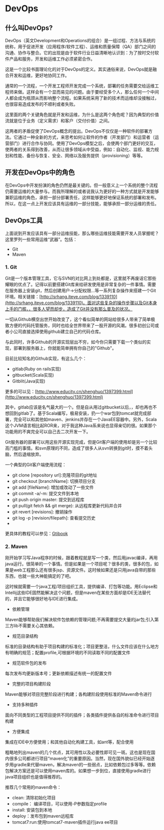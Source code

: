# DevOps

## 什么叫DevOps?

DevOps（英文Development和Operations的组合）是一组过程、方法与系统的统称，用于促进开发（应用程序/软件工程）、运维和质量保障（QA）部门之间的沟通、协作与整合。它的出现是由于软件行业日益清晰地认识到：为了按时交付软件产品和服务，开发和运维工作必须紧密合作。

这是一个比较书面理论化的对于DevOps的定义。其实通俗来说，DevOps就是融合开发和运维，更好地协同工作。

通常的一个流程，一个开发工程师开发完成一个系统，部署的任务需要交给运维工程师来做。这样会有一个显而易见的问题。由于要经受多个人，那么任何一个中间人都会成为瓶颈从而影响整个流程。如果系统采用了新的技术而运维却没接触过，也很容易造成发布的不顺利或者失败。

这里面的两个关键角色就是开发和运维，为什么是这两个角色呢？因为典型的价值流就是位于业务（定义需求）和客户（交付价值）之间。

这两者的矛盾促使了DevOps概念的提出。DevOps不仅仅是一种软件的部署方法。它通过一种全新的方式，来思考如何让软件的作者（开发部门）和运营者（运营部门）进行合作与协同。使用了DevOps模型之后，会使两个部门更好的交互，使两者的关系得到改善，从而让很多领域从中受益，例如：自动化、监视、能力规划和性能、备份与恢复、安全、网络以及服务提供（provisioning）等等。

## 开发在DevOps中的角色

在DevOps中开发扮演的角色仍然是最关键的。但一般意义上一个系统的整个流程仍需要运维的大量参与。而我所理解的或者说我认为更好的一种方式就是开发能够兼职运维的角色，承担一部分部署责任，这样能够更好地保证系统的部署和发布。所以，在这一点上开发应该具有运维的一部分技能，能够承担一部分运维的责任。

## DevOps工具

上面说到开发应该具有一部分运维技能，那么哪些运维技能需要开发人员掌握呢？这里罗列一些常用运维“武器”。包括：

- Git
- Maven

### 1. Git

Git是一个版本管理工具，它与SVN的对比网上到处都是，这里就不再废话它那些耀眼的优点了。记得以前要搭建Git库来给研发使用是非常复杂的一件事情。需要在服务器上安装git，然后创建用户->分配权限...等一系列复杂操作来搭建一个Git环境。相关链接：[http://srhang.iteye.com/blog/1339110](http://srhang.iteye.com/blog/1339110)。面对这些复杂的操作步骤以及Git本身上手的门槛，，很多人望而却步，造成了Git并没有那么普及的状况。

一切从Github横空出世开始改变了，这个看似简单的网站给很多人带来了简单极致方便的代码托管服务，同时也给全世界带来了一股开源的风潮。很多初创公司或者小公司直接选择使用github建立自己的代码仓库。

与此同时，许多Github的开源实现层出不穷，如今你只需要下载一个类似的实现，部署到服务器上，你就能简单拥有你自己的"Github"。

目前比较知名的Github实现，有这么几个：

- gitlab(Ruby on rails实现)
- gitbucket(Scala实现)
- Gitblit(Java实现)

更多的可以见：[http://www.educity.cn/shenghuo/1397399.html](http://www.educity.cn/shenghuo/1397399.html)

其中，gitlab应该是名气最大的一个。但是自从用过gitbucket以后，，却也再也不想回到gitlab了。基于Scala编写，极易安装，扔一个war包到tomcat就完成部署，完全可以和其他如maven、jenkins并存在一个JavaEE容器中。另外，Scala这个JVM语言相比起ROR来，对于我这种Java系来说也显得亲切的很。如果那个功能用的不爽完全可以自己去二次开发一下。

Git服务器的部署可以用这些开源实现完成，但是Git客户端的使用却是另一个比较高门槛的事情。和svn原理的不同，造成了很多人从svn转换到git时，摸不着头脑，然后退缩放弃。

一个典型的Git客户端使用流程：

- git clone [repository url]:克隆项目的git地址
- git checkout [branchName]: 切换项目分支
- git add [fileName]: 增加或改动了一些文件
- git commit -a/-m: 提交文件到本地
- git push origin master: 提交到远程库
- git pull(git fetch && git merge): 从远程库更新代码并合并
- git revert [revisions]: 撤销操作
- git log -p [revision/filepath]: 查看提交历史
-

更具体的教程可以参见：[Gtibook](http://git-scm.com/book/en/v2)

### 2. Maven

刚开始学习写Java程序的时候，跟着教程就是写一个类，然后用javac编译，再用java运行。很简单的一个事情。但是如果是一个项目呢？很多的类，很多的包，如果是web工程那么还有很多jsp、资源文件。这时候如果还是只用java自带的那些东西，也就一些大神能搞定的了吧。

这时候就需要一个java工程/项目组织工具，提供编译、打包等功能。用Eclipse和Intellij这些IDE固然能解决这个问题，但是maven在某些方面却是IDE无法替代的，并且它能够很好地与IDE进行集成。

- 依赖管理

Maven能够帮助我们解决软件包依赖的管理问题;不再需要提交大量的jar包;引入第三方lib不需要关心其依赖。

- 规范目录结构

标准的目录结构有助于项目构建的标准化；项目更整洁，什么文件应该在什么地方有明确的规范；配置profile,可根据环境的不同读取不同的配置文件

- 规范软件包的发布

每次发布均更新版本号；更新依赖描述有统一的配置文件

- 完整的项目构建阶段

Maven能够对项目完整阶段进行构建；各构建阶段使用标准的Maven命令进行

- 支持多种插件

面向不同类型的工程项目提供不同的插件；各类插件提供各自的标准命令进行项目构建

- 方便集成

集成在IDE中方便使用；和其他自动化构建工具，如ant等，配合使用

粗略地列出maven的几个优点，其可用性以及必要性即可见一斑。这也是现在国内很多公司都进行项目“maven化”的重要原因。当然，现在国外貌似已经开始逐步用gradle来代替maven，解决maven的一些弱点，比如依赖包过多等等。依赖包解决方案还是可以使用maven库的。如果想一步到位，直接使用gradle进行java项目组织也是值得推荐的。

推荐几个常用的maven命令：

- clean: 清除初始化项目
- compile： 编译项目，可以使用-P参数指定profile
- install: 安装包到本地
- deploy：发布包到maven远程库
- tomcat7:run:使用tomcat7-maven插件运行java ee项目




